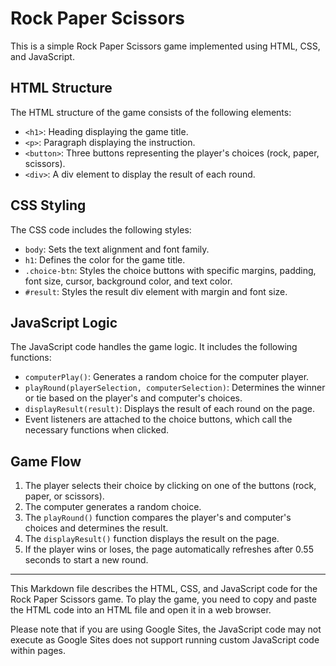 # Rock Paper Scissors

This is a simple Rock Paper Scissors game implemented using HTML, CSS, and JavaScript.

## HTML Structure

The HTML structure of the game consists of the following elements:

- `<h1>`: Heading displaying the game title.
- `<p>`: Paragraph displaying the instruction.
- `<button>`: Three buttons representing the player's choices (rock, paper, scissors).
- `<div>`: A div element to display the result of each round.

## CSS Styling

The CSS code includes the following styles:

- `body`: Sets the text alignment and font family.
- `h1`: Defines the color for the game title.
- `.choice-btn`: Styles the choice buttons with specific margins, padding, font size, cursor, background color, and text color.
- `#result`: Styles the result div element with margin and font size.

## JavaScript Logic

The JavaScript code handles the game logic. It includes the following functions:

- `computerPlay()`: Generates a random choice for the computer player.
- `playRound(playerSelection, computerSelection)`: Determines the winner or tie based on the player's and computer's choices.
- `displayResult(result)`: Displays the result of each round on the page.
- Event listeners are attached to the choice buttons, which call the necessary functions when clicked.

## Game Flow

1. The player selects their choice by clicking on one of the buttons (rock, paper, or scissors).
2. The computer generates a random choice.
3. The `playRound()` function compares the player's and computer's choices and determines the result.
4. The `displayResult()` function displays the result on the page.
5. If the player wins or loses, the page automatically refreshes after 0.55 seconds to start a new round.

---

This Markdown file describes the HTML, CSS, and JavaScript code for the Rock Paper Scissors game. To play the game, you need to copy and paste the HTML code into an HTML file and open it in a web browser.

Please note that if you are using Google Sites, the JavaScript code may not execute as Google Sites does not support running custom JavaScript code within pages.

